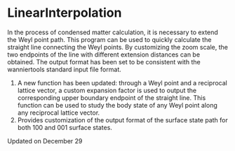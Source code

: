 # LinearInterpolation
In the process of condensed matter calculation, it is necessary to extend the Weyl point path. This program can be used to quickly calculate the straight line connecting the Weyl points. By customizing the zoom scale, the two endpoints of the line with different extension distances can be obtained. The output format has been set to be consistent with the wanniertools standard input file format.

1. A new function has been updated: through a Weyl point and a reciprocal lattice vector, a custom expansion factor is used to output the corresponding upper boundary endpoint of the straight line. This function can be used to study the body state of any Weyl point along any reciprocal lattice vector. 
2. Provides customization of the output format of the surface state path for both 100 and 001 surface states.

Updated on December 29
